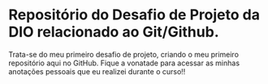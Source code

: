 # Repositório do Desafio de Projeto da DIO relacionado ao Git/Github.
Trata-se do meu primeiro desafio de projeto, criando o meu primeiro repositório aqui no GitHub.
Fique a vonatade para acessar as minhas anotações pessoais que eu realizei durante o curso!!
